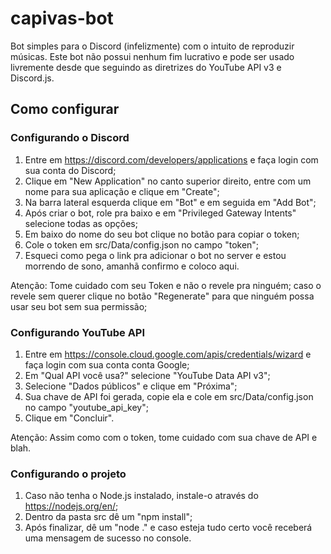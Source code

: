 # capivas-bot
Bot simples para o Discord (infelizmente) com o intuito de reproduzir músicas. Este bot não possui nenhum fim lucrativo e pode ser usado livremente desde que seguindo as diretrizes do YouTube API v3 e Discord.js.
## Como configurar
### Configurando o Discord
1. Entre em https://discord.com/developers/applications e faça login com sua conta do Discord;
2. Clique em "New Application" no canto superior direito, entre com um nome para sua aplicação e clique em "Create";
3. Na barra lateral esquerda clique em "Bot" e em seguida em "Add Bot";
4. Após criar o bot, role pra baixo e em "Privileged Gateway Intents" selecione todas as opções;
5. Em baixo do nome do seu bot clique no botão para copiar o token;
6. Cole o token em src/Data/config.json no campo "token";
7. Esqueci como pega o link pra adicionar o bot no server e estou morrendo de sono, amanhã confirmo e coloco aqui.

Atenção: Tome cuidado com seu Token e não o revele pra ninguém; caso o revele sem querer clique no botão "Regenerate" para que ninguém possa usar seu bot sem sua permissão;
### Configurando YouTube API
1. Entre em https://console.cloud.google.com/apis/credentials/wizard e faça login com sua conta conta Google;
2. Em "Qual API você usa?" selecione "YouTube Data API v3";
3. Selecione "Dados públicos" e clique em "Próxima";
4. Sua chave de API foi gerada, copie ela e cole em src/Data/config.json no campo "youtube_api_key";
5. Clique em "Concluir".

Atenção: Assim como com o token, tome cuidado com sua chave de API e blah.
### Configurando o projeto
1. Caso não tenha o Node.js instalado, instale-o através do https://nodejs.org/en/;
2. Dentro da pasta src dê um "npm install";
3. Após finalizar, dê um "node ." e caso esteja tudo certo você receberá uma mensagem de sucesso no console.
